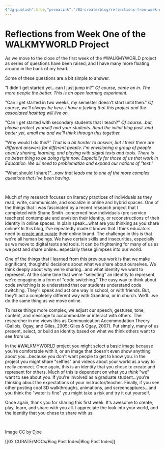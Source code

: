 ```yaml
---
{"dg-publish":true,"permalink":"/03-create/blog/reflections-from-week-one-of-the-walkmyworld-project/","title":"Reflections from Week One of the #WALKMYWORLD Project","tags":["literacy","walkmyworld"]}
---
```


# Reflections from Week One of the WALKMYWORLD Project

As we move to the close of the first week of the #WALKMYWORLD project as series of questions have been raised, and I have many more floating around in the back of my head.

Some of these questions are a bit simple to answer.

"I didn't get started yet...can I just jump in?" _Of course, come on in. The more people the better. This is an open learning experiment._

"Can I get started in two weeks, my semester doesn't start until then." _Of course, we'll always be here. I have a feeling that this project and the associated hashtag will live on._ 

"Can I get started with secondary students that I teach?" _Of course...but, please protect yourself and your students. Read the initial blog post..and better yet, email me and we'll think through this together._

"Why would I do this?" _That is a bit harder to answer, but I think there are different answers for different people. I'm envisioning a group of people openly sharing, learning, and playing with digital texts and tools. There is no better thing to be doing right now. Especially for those of us that work in Education. We all need to problematize and expand our notions of "text."_

"What should I share?"..._now that leads me to one of the more complex questions that I've been having._

 

Much of my research focuses on literacy practices of individuals as they read, write, communicate, and socialize in online and hybrid spaces. One of the things that I was fascinated by a recent research project that I completed with Shane Smith  concerned how individuals (pre-service teachers) contemplate and envision their identity, or reconstructions of their identity in online spaces. In plain speak...what are you thinking as you share online? In this blog, I've repeatedly made it known that I think educators need to [create and curate](http://wiobyrne.com/creating-and-curating-your-online-brand/) their online brand. The challenge in this is that we're all human beings. We have certain skills and insecurities, especially as we move to digital texts and tools. It can be frightening for many of us as we post and share online...especially these glimpses into our world.

One of the things that I learned from this previous work is that we make significant, thoughtful decisions about what we share about ourselves. We think deeply about why we're sharing...and what identity we want to represent. At the same time that we're "selecting" an identity to represent, we're engaging in a form of "code switching." The easy way to think about code switching is to understand that our students understand code switching. They'll speak and act one way in school, or with friends. But, they'll act a completely different way with Grandma, or in church. We'll...we do the same thing as we move online.

To make things more complex, we adjust our speech, gestures, tone, content, and message to accommodate or interact with others. The researcher in me views this as Communication Accommodation Theory (Gallois, Ogay, and Giles, 2005; Giles & Ogay, 2007). Put simply, many of us present, select, or build an identity based on what we think others want to see from us.

In the #WALKMYWORLD project you might select a basic image because you're comfortable with it, or an image that doesn't even show anything about you...because you don't want people to get to know you. In the project you might share "selfies" and videos about your world as a way to really connect. Once again, this is an identity that you chose to create and represent for others. Much of this is dependent on what you _think_ "we" want to see about you. If you're involved as a graduate student...you're thinking about the expectations of your instructor/teacher. Finally, if you see other posting cool 3D walkthroughs, animations, and screencaptures...and you think the "water is fine" you might take a risk and try it out yourself.

Once again, thank you for sharing this first week. It's awesome to create, play, learn, and share with you all. I appreciate the look into your world, and the identity that you chose to share with us.

 

Image CC by [Djoe](http://www.deviantart.com/art/--78400236)

[[02 CURATE/MOCs/Blog Post Index\|Blog Post Index]]
